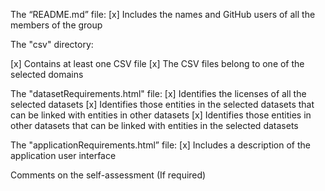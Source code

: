 The “README.md” file:
[x] Includes the names and GitHub users of all the members of the group

The "csv" directory:

[x] Contains at least one CSV file
[x] The CSV files belong to one of the selected domains

The "datasetRequirements.html" file:
[x] Identifies the licenses of all the selected datasets
[x] Identifies those entities in the selected datasets that can be linked with entities in other datasets
[x] Identifies those entities in other datasets that can be linked with entities in the selected datasets

The "applicationRequirements.html” file:
[x] Includes a description of the application user interface

Comments on the self-assessment
(If required)

